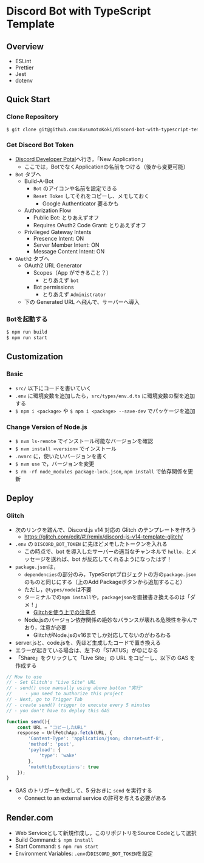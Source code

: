 # Discord Bot with TypeScript Template

## Overview

- ESLint
- Prettier
- Jest
- dotenv

## Quick Start

### Clone Repository

```bash
$ git clone git@github.com:KusumotoKoki/discord-bot-with-typescript-template.git
```

### Get Discord Bot Token

- [Discord Developer Potal](https://discord.com/developers/applications)へ行き，「New Application」
    - ここでは，BotでなくApplicationの名前をつける（後から変更可能）
- `Bot` タブへ
	- Build-A-Bot
		- `Bot` のアイコンや名前を設定できる
		- `Reset Token` してそれをコピーし、メモしておく
			- Google Authenticator 要るかも
	- Authorization Flow
		- Public Bot: とりあえずオフ
		- Requires OAuth2 Code Grant: とりあえずオフ
	- Privileged Gateway Intents
		- Presence Intent: ON
		- Server Member Intent: ON
		- Message Content Intent: ON
- `OAuth2` タブへ
	- OAuth2 URL Generator
		- Scopes（App ができること？）
			- とりあえず `bot`
		- Bot permissions
			- とりあえず `Administrator`
	- 下の Generated URL へ飛んで、サーバーへ導入

### Botを起動する

```bash
$ npm run build
$ npm run start
```

## Customization

### Basic

- `src/` 以下にコードを書いていく
- `.env` に環境変数を追加したら，`src/types/env.d.ts` に環境変数の型を追加する
- `$ npm i <package>` や `$ npm i <package> --save-dev` でパッケージを追加

### Change Version of Node.js

- `$ nvm ls-remote` でインストール可能なバージョンを確認
- `$ nvm install <version>` でインストール
- `.nvmrc` に，使いたいバージョンを書く
- `$ nvm use` で，バージョンを変更
- `$ rm -rf node_modules package-lock.json`, `npm install` で依存関係を更新

## Deploy

### Glitch

- 次のリンクを踏んで、Discord.js v14 対応の Glitch のテンプレートを作ろう
	- https://glitch.com/edit/#!/remix/discord-js-v14-template-glitch/
- `.env` の `DISCORD_BOT_TOKEN` に先ほどメモしたトークンを入れる
	- この時点で、bot を導入したサーバーの適当なチャンネルで `hello.` とメッセージを送れば、bot が反応してくれるようになったはず！
- `package.json`は，
	- `dependencies`の部分のみ，TypeScriptプロジェクトの方の`package.json`のものと同じにする（上のAdd Packageボタンから追加すること）
	- ただし，`@types/node`は不要
	- ターミナルでの`npm install`や，`packagejson`を直接書き換えるのは「ダメ！」
		- [Glitchを使う上での注意点](https://scrapbox.io/discordjs-japan/Glitch%E3%82%92%E4%BD%BF%E3%81%86%E4%B8%8A%E3%81%A7%E3%81%AE%E6%B3%A8%E6%84%8F%E7%82%B9)
    - Node.jsのバージョン依存関係の絶妙なバランスが壊れる危険性を孕んでおり，注意が必要
        - GlitchがNode.jsのv16までしか対応してないのがわるわる
- server.jsと、code.jsを、先ほど生成したコードで置き換える
- エラーが起きている場合は、左下の「STATUS」が😡になる
- 「Share」をクリックして「Live Site」の URL をコピーし、以下の GAS を作成する

```js
// How to use
// - Set Glitch's "Live Site" URL
// - send() once manually using above button "実行"
//     - you need to authorize this project
// - Next, go to Trigger Tab
// - create send() trigger to execute every 5 minutes
// - you don't have to deploy this GAS

function send(){
	const URL = "コピーしたURL"
	response = UrlFetchApp.fetch(URL, {
		'Content-Type': 'application/json; charset=utf-8',
		'method': 'post',
		'payload': {
			'type': 'wake'
		},
		'muteHttpExceptions': true
	});
}
```

- GAS のトリガーを作成して、5 分おきに `send` を実行する
	- Connect to an external service の許可を与える必要がある

## Render.com

- Web Serviceとして新規作成し，このリポジトリをSource Codeとして選択
- Build Command: `$ npm install`
- Start Command: `$ npm run start`
- Environment Variables: `.env`の`DISCORD_BOT_TOKEN`を設定
